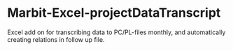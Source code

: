 # Marbit-Excel-projectDataTranscript
Excel add on for transcribing data to PC/PL-files monthly, and automatically creating relations in follow up file.
